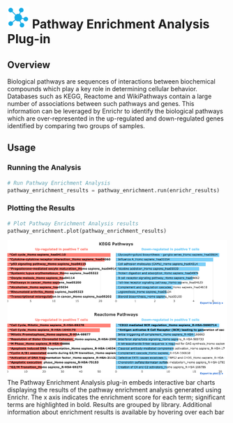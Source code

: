 <img src="img/pathway_enrichment-icon.png" width="50px"> Pathway Enrichment Analysis Plug-in
================

Overview
----------------
Biological pathways are sequences of interactions between biochemical compounds which play a key role in determining cellular behavior. Databases such as KEGG, Reactome and WikiPathways contain a large number of associations between such pathways and genes. This information can be leveraged by Enrichr to identify the biological pathways which are over-represented in the up-regulated and down-regulated genes identified by comparing two groups of samples.

Usage
----------------
### Running the Analysis
```python
# Run Pathway Enrichment Analysis
pathway_enrichment_results = pathway_enrichment.run(enrichr_results)
```


### Plotting the Results
```python
# Plot Pathway Enrichment Analysis results
pathway_enrichment.plot(pathway_enrichment_results)
```
<img src="img/pathway_enrichment-example.png"> 
The Pathway Enrichment Analysis plug-in embeds interactive bar charts displaying the results of the pathway enrichment analysis generated using Enrichr. The x axis indicates the enrichment score for each term; significant terms are highlighted in bold. Results are grouped by library. Additional information about enrichment results is available by hovering over each bar